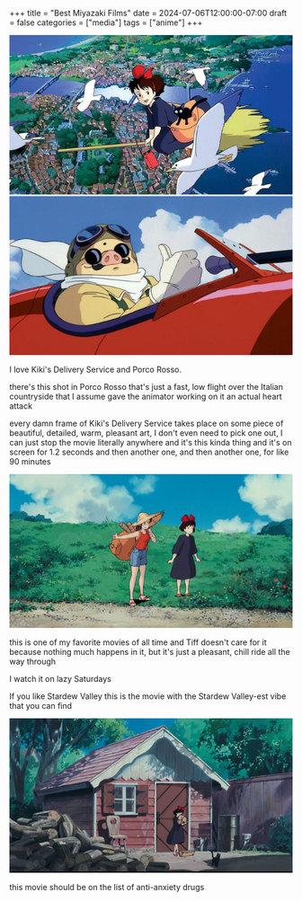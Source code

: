 +++
title = "Best Miyazaki Films"
date = 2024-07-06T12:00:00-07:00
draft = false
categories = ["media"]
tags = ["anime"]
+++


![](./kiki.png)
![](./rosso.png)

I love Kiki's Delivery Service and Porco Rosso.

there's this shot in Porco Rosso that's just a fast, low flight over the Italian countryside that I assume gave the animator working on it an actual heart attack

every damn frame of Kiki's Delivery Service takes place on some piece of beautiful, detailed, warm, pleasant art, I don't even need to pick one out, I can just stop the movie literally anywhere and it's this kinda thing and it's on screen for 1.2 seconds and then another one, and then another one, for like 90 minutes

![](./bg.png)

this is one of my favorite movies of all time and Tiff doesn't care for it because nothing much happens in it, but it's just a pleasant, chill ride all the way through

I watch it on lazy Saturdays

If you like Stardew Valley this is the movie with the Stardew Valley-est vibe that you can find

![](./wood.png)

this movie should be on the list of anti-anxiety drugs